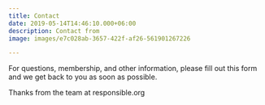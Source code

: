 ```yaml
---
title: Contact
date: 2019-05-14T14:46:10.000+06:00
description: Contact from
image: images/e7c028ab-3657-422f-af26-561901267226

---
```

For questions, membership, and other information, please fill out this form and we get back to you as soon as possible.

Thanks from the team at responsible.org